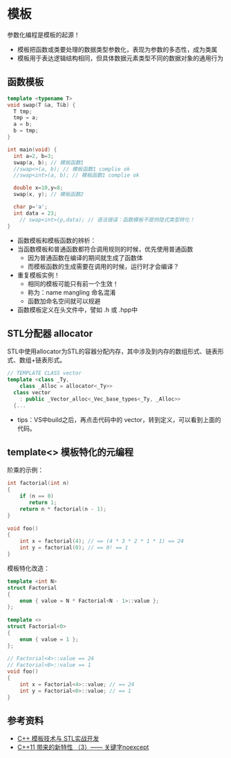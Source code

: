 # 模板

参数化编程是模板的起源！

- 模板把函数或类要处理的数据类型参数化，表现为参数的多态性，成为类属
- 模板用于表达逻辑结构相同，但具体数据元素类型不同的数据对象的通用行为



## 函数模板

```c++
template <typename T>
void swap(T &a, T&b) {
  T tmp;
  tmp = a;
  a = b;
  b = tmp;
}

int main(void) {
  int a=2, b=3;
  swap(a, b); // 模板函数1
  //swap<>(a, b); // 模板函数1 complie ok
  //swap<int>(a, b); // 模板函数1 complie ok

  double x=10,y=8;
  swap(x, y); // 模板函数2

  char p='a';
  int data = 23;
	// swap<int>(p,data); // 语法错误：函数模板不提供隐式类型转化！
}
```



- 函数模板和模板函数的辨析：
- 当函数模板和普通函数都符合调用规则的时候，优先使用普通函数
  - 因为普通函数在编译的期间就生成了函数体
  - 而模板函数的生成需要在调用的时候，运行时才会编译？
- 重复模板实例！
  - 相同的模板可能只有前一个生效！
  - 称为：name mangling 命名混淆
  - 函数加命名空间就可以规避
- 函数模板定义在头文件中，譬如 .h 或 .hpp中



## STL分配器 allocator

STL中使用allocator为STL的容器分配内存，其中涉及到内存的数组形式、链表形式、数组+链表形式。

```c++
// TEMPLATE CLASS vector
template <class _Ty,
	class _Alloc = allocator<_Ty>>
  class vector
    : public _Vector_alloc<_Vec_base_types<_Ty, _Alloc>>
  {...
```

- tips：VS中build之后，再点击代码中的 vector，转到定义，可以看到上面的代码。


## template<> 模板特化的元编程

阶乘的示例：
```c++
int factorial(int n) 
{
    if (n == 0)
       return 1;
    return n * factorial(n - 1);
}
 
void foo()
{
    int x = factorial(4); // == (4 * 3 * 2 * 1 * 1) == 24
    int y = factorial(0); // == 0! == 1
}
```
模板特化改造：
```c++
template <int N>
struct Factorial 
{
    enum { value = N * Factorial<N - 1>::value };
};
 
template <>
struct Factorial<0> 
{
    enum { value = 1 };
};
 
// Factorial<4>::value == 24
// Factorial<0>::value == 1
void foo()
{
    int x = Factorial<4>::value; // == 24
    int y = Factorial<0>::value; // == 1
}
```

### 

## 参考资料

- [C++ 模板技术与 STL实战开发](https://www.bilibili.com/video/BV1wJ411h7GC?p=1)
- [C++11 带来的新特性 （3）—— 关键字noexcept](https://www.cnblogs.com/sword03/p/10020344.html)
  
